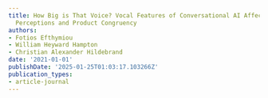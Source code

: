```yaml
---
title: How Big is That Voice? Vocal Features of Conversational AI Affects Physicality
  Perceptions and Product Congruency
authors:
- Fotios Efthymiou
- William Heyward Hampton
- Christian Alexander Hildebrand
date: '2021-01-01'
publishDate: '2025-01-25T01:03:17.103266Z'
publication_types:
- article-journal
---
```

